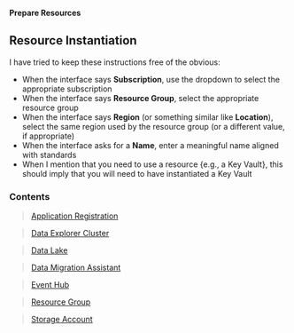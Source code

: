 **Prepare Resources**

## Resource Instantiation

I have tried to keep these instructions free of the obvious:

* When the interface says **Subscription**, use the dropdown to select the appropriate subscription
* When the interface says **Resource Group**, select the appropriate resource group
* When the interface says **Region** (or something similar like **Location**), select the same region used by the resource group (or a different value, if appropriate)
* When the interface asks for a **Name**, enter a meaningful name aligned with standards
* When I mention that you need to use a resource {e.g., a Key Vault}, this should imply that you will need to have instantiated a Key Vault

### Contents

> [Application Registration](PrepareResources_ApplicationRegistration.md)

> [Data Explorer Cluster](PrepareResources_DataExplorerCluster.md)

> [Data Lake](PrepareResources_DataLake.md)

> [Data Migration Assistant](https://www.microsoft.com/en-us/download/details.aspx?id=53595)

> [Event Hub](https://github.com/richchapler/AzureDataSolutions/wiki/Event-Hub)

> [Resource Group](https://github.com/richchapler/AzureDataSolutions/wiki/Resource-Group)

> [Storage Account](https://github.com/richchapler/AzureDataSolutions/wiki/Storage-Account)
